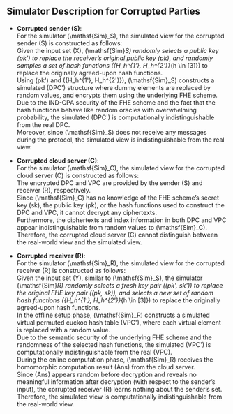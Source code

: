 ## Simulator Description for Corrupted Parties

- **Corrupted sender \(S\)**:  
  For the simulator \(\mathsf{Sim}_S\), the simulated view for the corrupted sender \(S\) is constructed as follows:  
  Given the input set \(X\), \(\mathsf{Sim}_S\) randomly selects a public key \(pk'\) to replace the receiver’s original public key \(pk\), and randomly samples a set of hash functions \(\{H_h^{1'}, H_h^{2'}\}_{h \in [3]}\) to replace the originally agreed-upon hash functions.  
  Using \(pk'\) and \(\{H_h^{1'}, H_h^{2'}\}\), \(\mathsf{Sim}_S\) constructs a simulated \(DPC'\) structure where dummy elements are replaced by random values, and encrypts them using the underlying FHE scheme.  
  Due to the IND-CPA security of the FHE scheme and the fact that the hash functions behave like random oracles with overwhelming probability, the simulated \(DPC'\) is computationally indistinguishable from the real DPC.  
  Moreover, since \(\mathsf{Sim}_S\) does not receive any messages during the protocol, the simulated view is indistinguishable from the real view.

- **Corrupted cloud server \(C\)**:  
  For the simulator \(\mathsf{Sim}_C\), the simulated view for the corrupted cloud server \(C\) is constructed as follows:  
  The encrypted DPC and VPC are provided by the sender \(S\) and receiver \(R\), respectively.  
  Since \(\mathsf{Sim}_C\) has no knowledge of the FHE scheme’s secret key \(sk\), the public key \(pk\), or the hash functions used to construct the DPC and VPC, it cannot decrypt any ciphertexts.  
  Furthermore, the ciphertexts and index information in both DPC and VPC appear indistinguishable from random values to \(\mathsf{Sim}_C\).  
  Therefore, the corrupted cloud server \(C\) cannot distinguish between the real-world view and the simulated view.

- **Corrupted receiver \(R\)**:  
  For the simulator \(\mathsf{Sim}_R\), the simulated view for the corrupted receiver \(R\) is constructed as follows:  
  Given the input set \(Y\), similar to \(\mathsf{Sim}_S\), the simulator \(\mathsf{Sim}_R\) randomly selects a fresh key pair \((pk', sk')\) to replace the original FHE key pair \((pk, sk)\), and selects a new set of random hash functions \(\{H_h^{1'}, H_h^{2'}\}_{h \in [3]}\) to replace the originally agreed-upon hash functions.  
  In the offline setup phase, \(\mathsf{Sim}_R\) constructs a simulated virtual permuted cuckoo hash table \(VPC'\), where each virtual element is replaced with a random value.  
  Due to the semantic security of the underlying FHE scheme and the randomness of the selected hash functions, the simulated \(VPC'\) is computationally indistinguishable from the real \(VPC\).  
  During the online computation phase, \(\mathsf{Sim}_R\) receives the homomorphic computation result \(Ans\) from the cloud server.  
  Since \(Ans\) appears random before decryption and reveals no meaningful information after decryption (with respect to the sender’s input), the corrupted receiver \(R\) learns nothing about the sender’s set.  
  Therefore, the simulated view is computationally indistinguishable from the real-world view.
